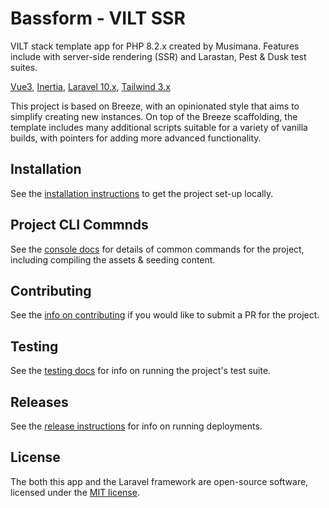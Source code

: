 # Bassform - VILT SSR

VILT stack template app for PHP 8.2.x created by Musimana. Features include with server-side rendering (SSR) and Larastan, Pest & Dusk test suites.

[Vue3](https://vuejs.org/),
[Inertia](https://inertiajs.com/),
[Laravel 10.x](https://laravel.com/docs),
[Tailwind 3.x](https://tailwindcss.com/docs)

This project is based on Breeze, with an opinionated style that aims to simplify creating new instances. On top of the Breeze scaffolding,
the template includes many additional scripts suitable for a variety of vanilla builds, with pointers for adding more advanced functionality.

## Installation

See the [installation instructions](.docs/INSTALL.md) to get the project set-up locally.

## Project CLI Commnds

See the [console docs](.docs/CONSOLE.md) for details of common commands for the project, including compiling the assets & seeding content.

## Contributing

See the [info on contributing](.docs/CONTRIBUTING.md) if you would like to submit a PR for the project.

## Testing

See the [testing docs](.docs/TESTING.md) for info on running the project's test suite.

## Releases

See the [release instructions](.docs/RELEASE.md) for info on running deployments.

## License

The both this app and the Laravel framework are open-source software, licensed under the [MIT license](https://opensource.org/licenses/MIT).
